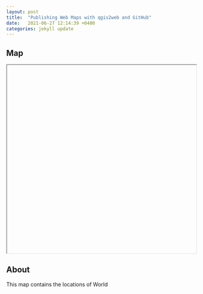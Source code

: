 ```yaml
---
layout: post
title:  "Publishing Web Maps with qgis2web and GitHub"
date:   2021-06-27 12:14:39 +0400
categories: jekyll update
---
```

## Map
<iframe = "https://taylorhixson.github.io/nyuaddh-demo/webapp/#2/19.3/26.0" width="100%" height="500px"></iframe>

## About
This map contains the locations of World
